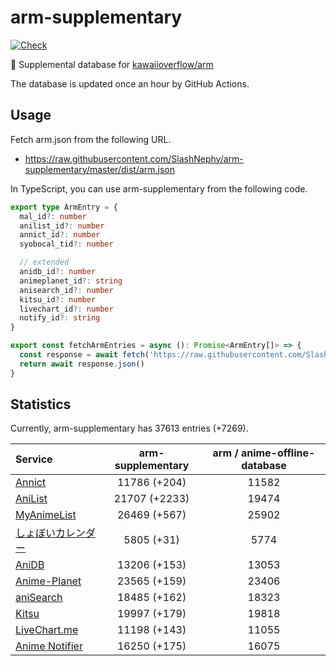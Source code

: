# arm-supplementary

[![Check](https://github.com/SlashNephy/arm-supplementary/actions/workflows/check-node.yml/badge.svg)](https://github.com/SlashNephy/arm-supplementary/actions/workflows/check-node.yml)

💊 Supplemental database for [kawaiioverflow/arm](https://github.com/kawaiioverflow/arm)

The database is updated once an hour by GitHub Actions.

## Usage

Fetch arm.json from the following URL.

- https://raw.githubusercontent.com/SlashNephy/arm-supplementary/master/dist/arm.json

In TypeScript, you can use arm-supplementary from the following code.

```TypeScript
export type ArmEntry = {
  mal_id?: number
  anilist_id?: number
  annict_id?: number
  syobocal_tid?: number

  // extended
  anidb_id?: number
  animeplanet_id?: string
  anisearch_id?: number
  kitsu_id?: number
  livechart_id?: number
  notify_id?: string
}

export const fetchArmEntries = async (): Promise<ArmEntry[]> => {
  const response = await fetch('https://raw.githubusercontent.com/SlashNephy/arm-supplementary/master/dist/arm.json')
  return await response.json()
}
```

## Statistics

Currently, arm-supplementary has 37613 entries (+7269).

| Service                                     | arm-supplementary | arm / anime-offline-database |
| :------------------------------------------ | :---------------: | :--------------------------: |
| [Annict](https://annict.com)                |   11786 (+204)    |            11582             |
| [AniList](https://anilist.co)               |   21707 (+2233)   |            19474             |
| [MyAnimeList](https://myanimelist.net)      |   26469 (+567)    |            25902             |
| [しょぼいカレンダー](https://cal.syoboi.jp) |    5805 (+31)     |             5774             |
| [AniDB](https://anidb.net)                  |   13206 (+153)    |            13053             |
| [Anime-Planet](https://anime-planet.com)    |   23565 (+159)    |            23406             |
| [aniSearch](https://anisearch.com)          |   18485 (+162)    |            18323             |
| [Kitsu](https://kitsu.io)                   |   19997 (+179)    |            19818             |
| [LiveChart.me](https://livechart.me)        |   11198 (+143)    |            11055             |
| [Anime Notifier](https://notify.moe)        |   16250 (+175)    |            16075             |

